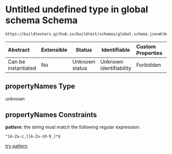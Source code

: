 # Untitled undefined type in global schema Schema

```txt
https://buildtesters.github.io/buildtest/schemas/global.schema.json#/definitions/env/items/propertyNames
```




| Abstract            | Extensible | Status         | Identifiable            | Custom Properties | Additional Properties | Access Restrictions | Defined In                                                               |
| :------------------ | ---------- | -------------- | ----------------------- | :---------------- | --------------------- | ------------------- | ------------------------------------------------------------------------ |
| Can be instantiated | No         | Unknown status | Unknown identifiability | Forbidden         | Allowed               | none                | [global.schema.json\*](../out/global.schema.json "open original schema") |

## propertyNames Type

unknown

## propertyNames Constraints

**pattern**: the string must match the following regular expression: 

```regexp
^[A-Za-z_][A-Za-z0-9_]*$
```

[try pattern](https://regexr.com/?expression=%5E%5BA-Za-z_%5D%5BA-Za-z0-9_%5D*%24 "try regular expression with regexr.com")
